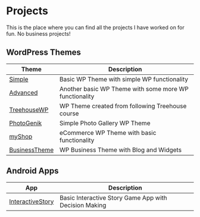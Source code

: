 # Projects
This is the place where you can find all the projects I have worked on for fun. No business projects!

## WordPress Themes

| Theme | Description |
| --- | --- |
| [Simple](WordPress%20Themes/Simple/) | Basic WP Theme with simple WP functionality |
| [Advanced](WordPress%20Themes/Advanced/) | Another basic WP Theme with some more WP functionality |
| [TreehouseWP](WordPress%20Themes/Treehouse%20Project/) | WP Theme created from following Treehouse course |
| [PhotoGenik](WordPress%20Themes/PhotoGenik/) | Simple Photo Gallery WP Theme |
| [myShop](WordPress%20Themes/myShop/) | eCommerce WP Theme with basic functionality |
| [BusinessTheme](WordPress%20Themes/BusinessTheme/) | WP Business Theme with Blog and Widgets |

## Android Apps

| App | Description |
| --- | --- |
| [InteractiveStory](https://github.com/MadBulgarian/InteractiveStory) | Basic Interactive Story Game App with Decision Making |



